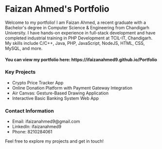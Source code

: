 <h1>Faizan Ahmed's Portfolio</h1>

<p>Welcome to my portfolio! I am Faizan Ahmed, a recent graduate with a Bachelor's degree in Computer Science & Engineering from Chandigarh University. I have hands-on experience in full-stack development and have completed industrial training in PHP Development at TCIL-IT, Chandigarh. My skills include C/C++, Java, PHP, JavaScript, NodeJS, HTML, CSS, MySQL, and more.</p>

<h4>You can view my portfolio here: https://ifaizanahmed9.github.io/Portfolio</h4>

<h3>Key Projects</h3>
<ul>
<li>Crypto Price Tracker App</li>
<li>Online Donation Platform with Payment Gateway Integration</li>
<li>Air Canvas: Gesture-Based Drawing Application</li>
<li>Interactive Basic Banking System Web App</li>
</ul>


<h3>Contact Information</h3>
<ul>
  <li>Email: ifaizanahmed9@gmail.com</li>
  <li> LinkedIn: ifaizanahmed9</li>
  <li>Phone: 8210284061</li>
</ul>


Feel free to explore my projects and get in touch!
